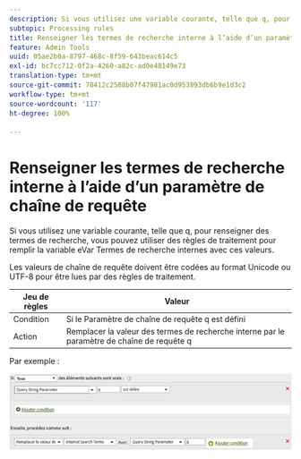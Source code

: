 ```yaml
---
description: Si vous utilisez une variable courante, telle que q, pour renseigner des termes de recherche, vous pouvez utiliser des règles de traitement pour remplir la variable eVar Termes de recherche internes avec ces valeurs.
subtopic: Processing rules
title: Renseigner les termes de recherche interne à l’aide d’un paramètre de chaîne de requête
feature: Admin Tools
uuid: 05ae2b0a-8797-468c-8f59-643beac614c5
exl-id: bc7cc712-0f2a-4260-a82c-ad0e48149e73
translation-type: tm+mt
source-git-commit: 78412c2588b07f47981ac0d953893db6b9e1d3c2
workflow-type: tm+mt
source-wordcount: '117'
ht-degree: 100%

---
```


# Renseigner les termes de recherche interne à l’aide d’un paramètre de chaîne de requête

Si vous utilisez une variable courante, telle que q, pour renseigner des termes de recherche, vous pouvez utiliser des règles de traitement pour remplir la variable eVar Termes de recherche internes avec ces valeurs.

Les valeurs de chaîne de requête doivent être codées au format Unicode ou UTF-8 pour être lues par des règles de traitement.

| Jeu de règles | Valeur |
|---|---|
| Condition | Si le Paramètre de chaîne de requête q est défini |
| Action | Remplacer la valeur des termes de recherche interne par le paramètre de chaîne de requête q |

Par exemple :

![](assets/populate-internal-search-terms.png)
